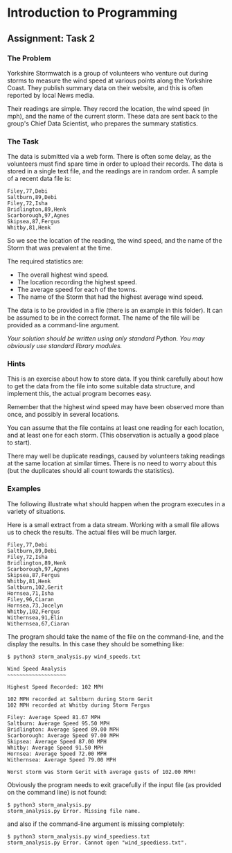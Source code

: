 # Introduction to Programming

## Assignment: Task 2

### The Problem

Yorkshire Stormwatch is a group of volunteers who venture out during storms to measure the wind speed at various points along the Yorkshire Coast. They publish summary data on their website, and this is often reported by local News media.

Their readings are simple. They record the location, the wind speed (in mph), and the name of the current storm. These data are sent back to the group's Chief Data Scientist, who prepares the summary statistics.

### The Task

The data is submitted via a web form. There is often some delay, as the volunteers must find spare time in order to upload their records. The data is stored in a single text file, and the readings are in random order. A sample of a recent data file is:

```text
Filey,77,Debi
Saltburn,89,Debi
Filey,72,Isha
Bridlington,89,Henk
Scarborough,97,Agnes
Skipsea,87,Fergus
Whitby,81,Henk
```

So we see the location of the reading, the wind speed, and the name of the Storm that was prevalent at the time.

The required statistics are:

* The overall highest wind speed.
* The location recording the highest speed.
* The average speed for each of the towns.
* The name of the Storm that had the highest average wind speed.

The data is to be provided in a file (there is an example in this folder). It can be assumed to be in the correct format. The name of the file will be provided as a command-line argument.

_Your solution should be written using only standard Python. You may obviously use standard library modules._

### Hints

This is an exercise about how to store data. If you think carefully about how to get the data from the file into some suitable data structure, and implement this, the actual program becomes easy.

Remember that the highest wind speed may have been observed more than once, and possibly in several locations.

You can assume that the file contains at least one reading for each location, and at least one for each storm. (This observation is actually a good place to start).

There may well be duplicate readings, caused by volunteers taking readings at the same location at similar times. There is no need to worry about this (but the duplicates should all count towards the statistics).

### Examples

The following illustrate what should happen when the program executes in a variety of situations. 

Here is a small extract from a data stream. Working with a small file allows us to check the results. The actual files will be much larger.

```text
Filey,77,Debi
Saltburn,89,Debi
Filey,72,Isha
Bridlington,89,Henk
Scarborough,97,Agnes
Skipsea,87,Fergus
Whitby,81,Henk
Saltburn,102,Gerit
Hornsea,71,Isha
Filey,96,Ciaran
Hornsea,73,Jocelyn
Whitby,102,Fergus
Withernsea,91,Elin
Withernsea,67,Ciaran
```

The program should take the name of the file on the command-line, and the display the results. In this case 
they should be something like:

```text
$ python3 storm_analysis.py wind_speeds.txt

Wind Speed Analysis
~~~~~~~~~~~~~~~~~~~

Highest Speed Recorded: 102 MPH

102 MPH recorded at Saltburn during Storm Gerit
102 MPH recorded at Whitby during Storm Fergus

Filey: Average Speed 81.67 MPH
Saltburn: Average Speed 95.50 MPH
Bridlington: Average Speed 89.00 MPH
Scarborough: Average Speed 97.00 MPH
Skipsea: Average Speed 87.00 MPH
Whitby: Average Speed 91.50 MPH
Hornsea: Average Speed 72.00 MPH
Withernsea: Average Speed 79.00 MPH

Worst storm was Storm Gerit with average gusts of 102.00 MPH!
```

Obviously the program needs to exit gracefully if the input file (as provided on the command line) is not found:

```text
$ python3 storm_analysis.py
storm_analysis.py Error. Missing file name.
```

and also if the command-line argument is missing completely:

```text
$ python3 storm_analysis.py wind_speediess.txt
storm_analysis.py Error. Cannot open "wind_speediess.txt".
```
